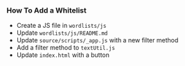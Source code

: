 ### How To Add a Whitelist
* Create a JS file in `wordlists/js`
* Update `wordlists/js/README.md`
* Update `source/scripts/_app.js` with a new filter method
* Add a filter method to `textUtil.js`
* Update `index.html` with a button
